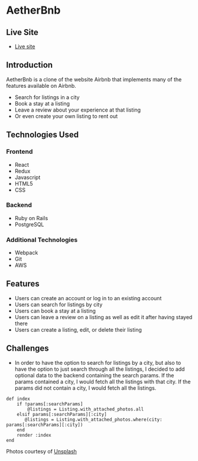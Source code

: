 # AetherBnb 



## Live Site
- [Live site](https://aether-bnb.herokuapp.com/)

## Introduction

AetherBnb is a clone of the website Airbnb that implements many of the features available on Airbnb. 
- Search for listings in a city
- Book a stay at a listing
- Leave a review about your experience at that listing
- Or even create your own listing to rent out

## Technologies Used

### Frontend
- React
- Redux
- Javascript
- HTML5
- CSS

### Backend 
- Ruby on Rails
- PostgreSQL

### Additional Technologies
- Webpack
- Git
- AWS

## Features
- Users can create an account or log in to an existing account
- Users can search for listings by city
- Users can book a stay at a listing
- Users can leave a review on a listing as well as edit it after having stayed there
- Users can create a listing, edit, or delete their listing

## Challenges 
- In order to have the option to search for listings by a city, but also to have the option to just search through all the listings, I decided to add optional data to the backend containing the search params. If the params contained a city, I would fetch all the listings with that city. If the params did not contain a city, I would fetch all the listings.

```
def index 
    if !params[:searchParams]     
        @listings = Listing.with_attached_photos.all    
    elsif params[:searchParams][:city]
       @listings = Listing.with_attached_photos.where(city: params[:searchParams][:city])
    end
    render :index
end 
 ```
    
Photos courtesy of <a href="https://unsplash.com/s/photos/homes?utm_source=unsplash&utm_medium=referral&utm_content=creditCopyText">Unsplash</a>
  
